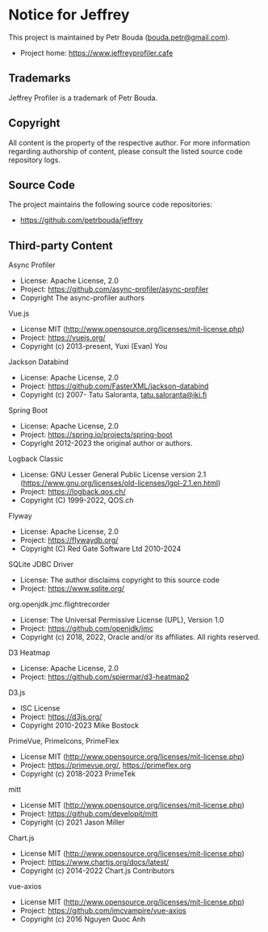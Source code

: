 # Notice for Jeffrey
This project is maintained by Petr Bouda (bouda.petr@gmail.com).

*  Project home: https://www.jeffreyprofiler.cafe

## Trademarks
Jeffrey Profiler is a trademark of Petr Bouda.

## Copyright

All content is the property of the respective author. For
more information regarding authorship of content, please consult the listed
source code repository logs.

## Source Code
The project maintains the following source code repositories:

* https://github.com/petrbouda/jeffrey

## Third-party Content

Async Profiler
* License: Apache License, 2.0
* Project: https://github.com/async-profiler/async-profiler
* Copyright The async-profiler authors

Vue.js
* License MIT (http://www.opensource.org/licenses/mit-license.php)
* Project: https://vuejs.org/
* Copyright (c) 2013-present, Yuxi (Evan) You

Jackson Databind
* License: Apache License, 2.0
* Project: https://github.com/FasterXML/jackson-databind
* Copyright (c) 2007- Tatu Saloranta, tatu.saloranta@iki.fi

Spring Boot
* License: Apache License, 2.0
* Project: https://spring.io/projects/spring-boot
* Copyright 2012-2023 the original author or authors.

Logback Classic
* License: GNU Lesser General Public License version 2.1 (https://www.gnu.org/licenses/old-licenses/lgpl-2.1.en.html)
* Project: https://logback.qos.ch/
* Copyright (C) 1999-2022, QOS.ch

Flyway
* License: Apache License, 2.0
* Project: https://flywaydb.org/
* Copyright (C) Red Gate Software Ltd 2010-2024

SQLite JDBC Driver
* License: The author disclaims copyright to this source code
* Project: https://www.sqlite.org/

org.openjdk.jmc.flightrecorder
* License: The Universal Permissive License (UPL), Version 1.0
* Project: https://github.com/openjdk/jmc
* Copyright (c) 2018, 2022, Oracle and/or its affiliates. All rights reserved.

D3 Heatmap
* License: Apache License, 2.0
* Project: https://github.com/spiermar/d3-heatmap2

D3.js
* ISC License
* Project: https://d3js.org/
* Copyright 2010-2023 Mike Bostock

PrimeVue, PrimeIcons, PrimeFlex
* License MIT (http://www.opensource.org/licenses/mit-license.php)
* Project: https://primevue.org/, https://primeflex.org
* Copyright (c) 2018-2023 PrimeTek

mitt
* License MIT (http://www.opensource.org/licenses/mit-license.php)
* Project: https://github.com/developit/mitt
* Copyright (c) 2021 Jason Miller

Chart.js
* License MIT (http://www.opensource.org/licenses/mit-license.php)
* Project: https://www.chartjs.org/docs/latest/
* Copyright (c) 2014-2022 Chart.js Contributors

vue-axios
* License MIT (http://www.opensource.org/licenses/mit-license.php)
* Project: https://github.com/imcvampire/vue-axios
* Copyright (c) 2016 Nguyen Quoc Anh
